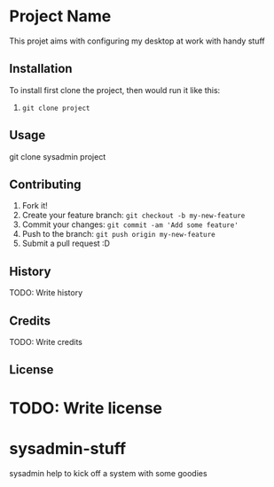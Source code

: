 # Project Name

This projet aims with configuring my desktop at work with handy stuff

## Installation

To install first clone the project, then would run it like this:
1. `git clone project`

## Usage

git clone sysadmin project

## Contributing

1. Fork it!
2. Create your feature branch: `git checkout -b my-new-feature`
3. Commit your changes: `git commit -am 'Add some feature'`
4. Push to the branch: `git push origin my-new-feature`
5. Submit a pull request :D

## History

TODO: Write history

## Credits

TODO: Write credits

## License

TODO: Write license
=======
# sysadmin-stuff
sysadmin help to kick off a system with some goodies
